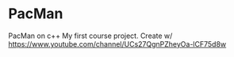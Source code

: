 # PacMan
PacMan on c++
My first course project. Create w/ https://www.youtube.com/channel/UCs27QgnPZheyOa-lCF75d8w
